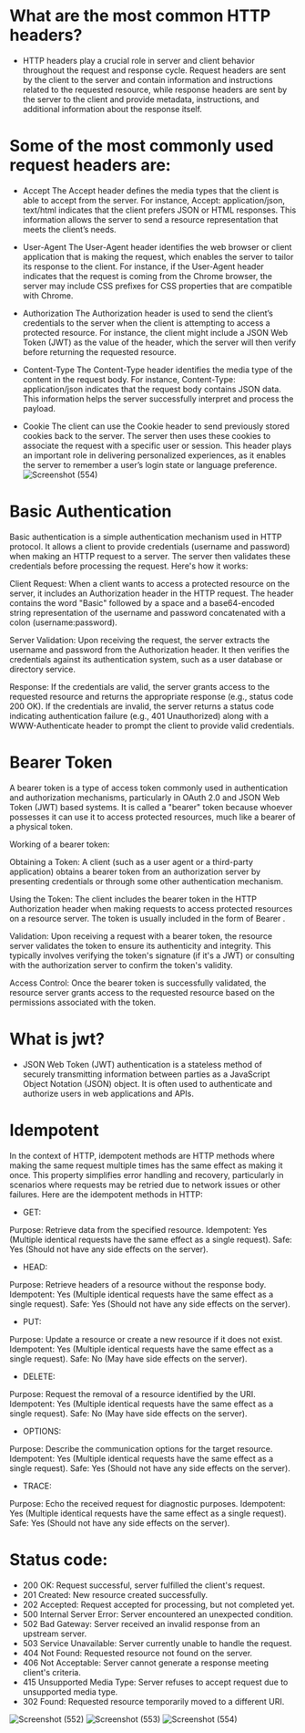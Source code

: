 # What are the most common HTTP headers?

* HTTP headers play a crucial role in server and client behavior throughout the request and response cycle. Request headers are sent by the client to the server and contain information and instructions related to the requested resource, while response headers are sent by the server to the client and provide metadata, instructions, and additional information about the response itself.
# Some of the most commonly used request headers are:

* Accept
The Accept header defines the media types that the client is able to accept from the server. For instance, Accept: application/json, text/html indicates that the client prefers JSON or HTML responses. This information allows the server to send a resource representation that meets the client’s needs.

* User-Agent
The User-Agent header identifies the web browser or client application that is making the request, which enables the server to tailor its response to the client. For instance, if the User-Agent header indicates that the request is coming from the Chrome browser, the server may include CSS prefixes for CSS properties that are compatible with Chrome.

* Authorization
The Authorization header is used to send the client’s credentials to the server when the client is attempting to access a protected resource. For instance, the client might include a JSON Web Token (JWT) as the value of the header, which the server will then verify before returning the requested resource.

* Content-Type
The Content-Type header identifies the media type of the content in the request body. For instance, Content-Type: application/json indicates that the request body contains JSON data. This information helps the server successfully interpret and process the payload.

* Cookie
The client can use the Cookie header to send previously stored cookies back to the server. The server then uses these cookies to associate the request with a specific user or session. This header plays an important role in delivering personalized experiences, as it enables the server to remember a user’s login state or language preference.
 ![Screenshot (554)](https://github.com/Subhransupanda2000/servlet/assets/123824203/7b45a867-f526-4ecc-a63b-bbaa99d88483)

# Basic Authentication
Basic authentication is a simple authentication mechanism used in HTTP protocol. It allows a client to provide credentials (username and password) when making an HTTP request to a server. The server then validates these credentials before processing the request. Here's how it works:

Client Request: When a client wants to access a protected resource on the server, it includes an Authorization header in the HTTP request. The header contains the word "Basic" followed by a space and a base64-encoded string representation of the username and password concatenated with a colon (username:password).

Server Validation: Upon receiving the request, the server extracts the username and password from the Authorization header. It then verifies the credentials against its authentication system, such as a user database or directory service.

Response: If the credentials are valid, the server grants access to the requested resource and returns the appropriate response (e.g., status code 200 OK). If the credentials are invalid, the server returns a status code indicating authentication failure (e.g., 401 Unauthorized) along with a WWW-Authenticate header to prompt the client to provide valid credentials.

# Bearer Token
A bearer token is a type of access token commonly used in authentication and authorization mechanisms, particularly in OAuth 2.0 and JSON Web Token (JWT) based systems. It is called a "bearer" token because whoever possesses it can use it to access protected resources, much like a bearer of a physical token.

Working of a bearer token:

Obtaining a Token: A client (such as a user agent or a third-party application) obtains a bearer token from an authorization server by presenting credentials or through some other authentication mechanism.

Using the Token: The client includes the bearer token in the HTTP Authorization header when making requests to access protected resources on a resource server. The token is usually included in the form of Bearer .

Validation: Upon receiving a request with a bearer token, the resource server validates the token to ensure its authenticity and integrity. This typically involves verifying the token's signature (if it's a JWT) or consulting with the authorization server to confirm the token's validity.

Access Control: Once the bearer token is successfully validated, the resource server grants access to the requested resource based on the permissions associated with the token.
# What is jwt?
* JSON Web Token (JWT) authentication is a stateless method of securely transmitting information between parties as a JavaScript Object Notation (JSON) object. It is often used to authenticate and authorize users in web applications and APIs.
# Idempotent
In the context of HTTP, idempotent methods are HTTP methods where making the same request multiple times has the same effect as making it once. This property simplifies error handling and recovery, particularly in scenarios where requests may be retried due to network issues or other failures. Here are the idempotent methods in HTTP:

* GET:

Purpose: Retrieve data from the specified resource.
Idempotent: Yes (Multiple identical requests have the same effect as a single request).
Safe: Yes (Should not have any side effects on the server).
* HEAD:

Purpose: Retrieve headers of a resource without the response body.
Idempotent: Yes (Multiple identical requests have the same effect as a single request).
Safe: Yes (Should not have any side effects on the server).
* PUT:

Purpose: Update a resource or create a new resource if it does not exist.
Idempotent: Yes (Multiple identical requests have the same effect as a single request).
Safe: No (May have side effects on the server).
* DELETE:

Purpose: Request the removal of a resource identified by the URI.
Idempotent: Yes (Multiple identical requests have the same effect as a single request).
Safe: No (May have side effects on the server).
* OPTIONS:

Purpose: Describe the communication options for the target resource.
Idempotent: Yes (Multiple identical requests have the same effect as a single request).
Safe: Yes (Should not have any side effects on the server).
* TRACE:

Purpose: Echo the received request for diagnostic purposes.
Idempotent: Yes (Multiple identical requests have the same effect as a single request).
Safe: Yes (Should not have any side effects on the server).
# Status code:
* 200 OK: Request successful, server fulfilled the client's request.
* 201 Created: New resource created successfully.
* 202 Accepted: Request accepted for processing, but not completed yet.
* 500 Internal Server Error: Server encountered an unexpected condition.
* 502 Bad Gateway: Server received an invalid response from an upstream server.
* 503 Service Unavailable: Server currently unable to handle the request.
* 404 Not Found: Requested resource not found on the server.
* 406 Not Acceptable: Server cannot generate a response meeting client's criteria.
* 415 Unsupported Media Type: Server refuses to accept request due to unsupported media type.
* 302 Found: Requested resource temporarily moved to a different URI.

 ![Screenshot (552)](https://github.com/Subhransupanda2000/servlet/assets/123824203/59bb9c2d-a6d8-4689-9815-53d2653b0800)
 ![Screenshot (553)](https://github.com/Subhransupanda2000/servlet/assets/123824203/8a148961-90fa-4d96-81a9-bf2b8ee4b87a)
![Screenshot (554)](https://github.com/Subhransupanda2000/servlet/assets/123824203/7b45a867-f526-4ecc-a63b-bbaa99d88483)





